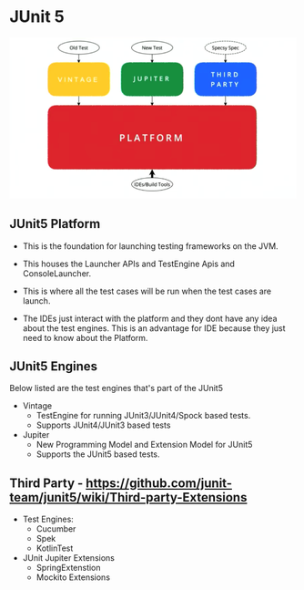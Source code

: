 # JUnit 5

![Junit5](https://github.com/code-with-dilip/springboot-2/blob/master/images/junit5/junit5-intro.png)

## JUnit5 Platform

-   This is the foundation for launching testing frameworks on the JVM.
-   This houses the Launcher APIs and TestEngine Apis and ConsoleLauncher.

-   This is where all the test cases will be run when the test cases are launch.
-   The IDEs just interact with the platform and they dont have any idea about the test engines. This is an advantage for IDE because they just need to know about the Platform.

## JUnit5 Engines

Below listed are the test engines that's part of the JUnit5 

-   Vintage 
    -   TestEngine for running JUnit3/JUnit4/Spock based tests.
    -   Supports JUnit4/JUnit3 based tests
-   Jupiter
    - New Programming Model and Extension Model for JUnit5 
    - Supports the JUnit5 based tests.
## Third Party - https://github.com/junit-team/junit5/wiki/Third-party-Extensions
-   Test Engines:
    -   Cucumber
    -   Spek
    -   KotlinTest 
-   JUnit Jupiter Extensions
    -   SpringExtenstion
    -   Mockito Extensions
